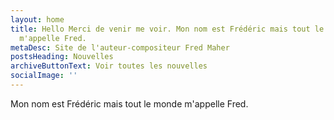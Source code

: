 ```yaml
---
layout: home
title: Hello Merci de venir me voir. Mon nom est Frédéric mais tout le monde
  m'appelle Fred.
metaDesc: Site de l'auteur-compositeur Fred Maher
postsHeading: Nouvelles
archiveButtonText: Voir toutes les nouvelles
socialImage: ''
---
```

Mon nom est Frédéric mais tout le monde m'appelle Fred.
